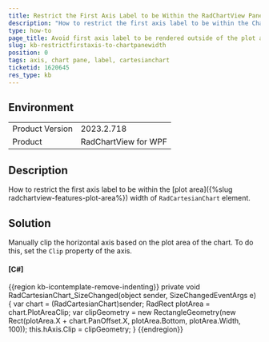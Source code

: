```yaml
---
title: Restrict the First Axis Label to be Within the RadChartView Pane Width
description: "How to restrict the first axis label to be within the Chart plot area width of CartesianChart element."
type: how-to
page_title: Avoid first axis label to be rendered outside of the plot area clip.
slug: kb-restrictfirstaxis-to-chartpanewidth
position: 0
tags: axis, chart pane, label, cartesianchart
ticketid: 1620645
res_type: kb
---
```


## Environment

<table>
    <tbody>
        <tr>
            <td>Product Version</td>
            <td>2023.2.718</td>
        </tr>
        <tr>
            <td>Product</td>
            <td>RadChartView for WPF</td>
        </tr>
    </tbody>
</table>


## Description

How to restrict the first axis label to be within the [plot area]({%slug radchartview-features-plot-area%}) width of `RadCartesianChart` element.

## Solution

Manually clip the horizontal axis based on the plot area of the chart. To do this, set the `Clip` property of the axis.

#### __[C#]__
{{region kb-icontemplate-remove-indenting}}
	private void RadCartesianChart_SizeChanged(object sender, SizeChangedEventArgs e)
	{
		var chart = (RadCartesianChart)sender;
		RadRect plotArea = chart.PlotAreaClip;
		var clipGeometry = new RectangleGeometry(new Rect(plotArea.X + 	chart.PanOffset.X, plotArea.Bottom, plotArea.Width, 100));
		this.hAxis.Clip = clipGeometry;
	}
{{endregion}}

